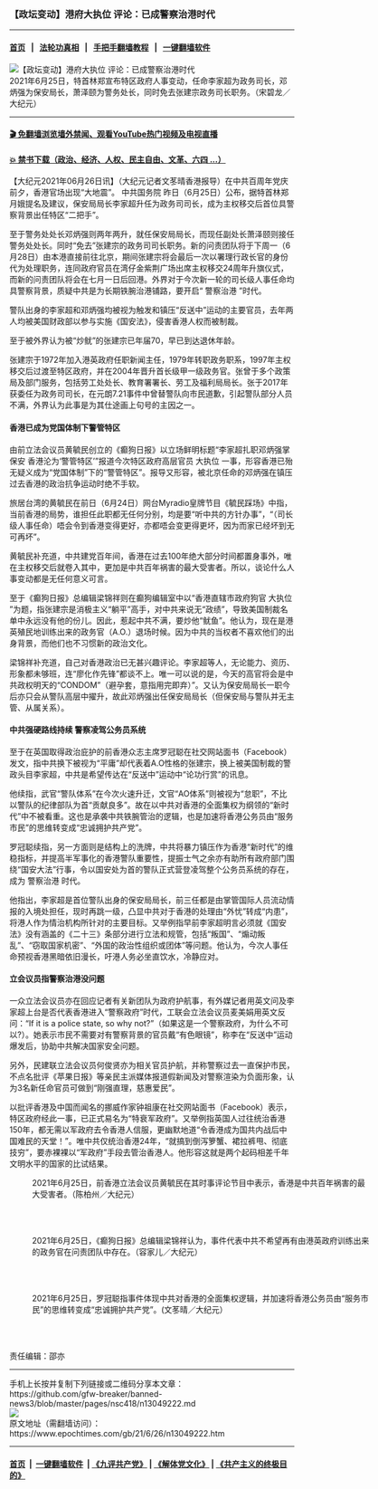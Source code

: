 ### 【政坛变动】港府大执位 评论：已成警察治港时代
------------------------

#### [首页](https://github.com/gfw-breaker/banned-news3/blob/master/README.md) &nbsp;&nbsp;|&nbsp;&nbsp; [法轮功真相](https://github.com/begood0513/basic/blob/master/README.md)  &nbsp;&nbsp;|&nbsp;&nbsp; [手把手翻墙教程](https://github.com/gfw-breaker/guides/wiki)  &nbsp;&nbsp;|&nbsp;&nbsp; [一键翻墙软件](https://github.com/gfw-breaker/nogfw/blob/master/README.md)  



<div><img alt="【政坛变动】港府大执位 评论：已成警察治港时代" class="attachment-djy_600_400 size-djy_600_400 wp-post-image" src="https://i.epochtimes.com/assets/uploads/2021/06/id13049226-210625100929100311-600x400.jpg"/>
<div class="caption">
 2021年6月25日，特首林郑宣布特区政府人事变动，任命李家超为政务司长，邓炳强为保安局长，萧泽颐为警务处长，同时免去张建宗政务司长职务。（宋碧龙／大纪元）
</div></div><hr/>

#### [ 🎬  免翻墙浏览墙外禁闻、观看YouTube热门视频及电视直播](https://github.com/gfw-breaker/HelloWorld)

#### [ 💥  禁书下载（政治、经济、人权、民主自由、文革、六四 ...）](https://github.com/gfw-breaker/books/blob/master/README.md)

<div><p>
 【大纪元2021年06月26日讯】（大纪元记者文苳晴香港报导）在中共百周年党庆前夕，香港官场出现“大地震”。
 <ok href="https://www.epochtimes.com/gb/tag/%E4%B8%AD%E5%85%B1%E5%9B%BD%E5%8A%A1%E9%99%A2.html">
  中共国务院
 </ok>
 昨日（6月25日）公布，据特首林郑月娥提名及建议，保安局局长李家超升任为政务司司长，成为主权移交后首位具警察背景出任特区“二把手”。
</p>
<p>
 至于警务处处长邓炳强则两年两升，就任保安局局长，而现任副处长萧泽颐则接任警务处处长。同时“免去”张建宗的政务司司长职务。新的问责团队将于下周一（6月28日）由本港直接前往北京，期间张建宗将会最后一次以署理行政长官的身份代为处理职务，连同政府官员在湾仔金紫荆广场出席主权移交24周年升旗仪式，而新的问责团队将会在七月一日后回港。外界对于今次新一轮的司长级人事任命均具警察背景，质疑中共是为长期铁腕治港铺路，要开启“
 <ok href="https://www.epochtimes.com/gb/tag/%E8%AD%A6%E5%AF%9F%E6%B2%BB%E6%B8%AF.html">
  警察治港
 </ok>
 ”时代。
</p>
<p>
 警队出身的李家超和邓炳强均被视为触发和镇压“反送中”运动的主要官员，去年两人均被美国财政部以参与实施《国安法》，侵害香港人权而被制裁。
</p>
<p>
 至于被外界认为被“炒鱿”的张建宗已年届70，早已到达退休年龄。
</p>
<p>
 张建宗于1972年加入港英政府任职新闻主任，1979年转职政务职系，1997年主权移交后过渡至特区政府，并在2004年晋升首长级甲一级政务官。张曾于多个政策局及部门服务，包括劳工处处长、教育署署长、劳工及福利局局长。张于2017年获委任为政务司司长，在元朗7.21事件中曾替警队向市民道歉，引起警队部分人员不满，外界认为此事是为其仕途画上句号的主因之一。
</p>
<h4>
 香港已成为党国体制下警管特区
</h4>
<p>
 由前立法会议员黄毓民创立的《癫狗日报》以立场鲜明标题“李家超扎职邓炳强掌保安 香港沦为‘警管特区’”报道今次特区政府高层官员
 <ok href="https://www.epochtimes.com/gb/tag/%E5%A4%A7%E6%89%A7%E4%BD%8D.html">
  大执位
 </ok>
 一事，形容香港已殆无疑义成为“党国体制”下的“警管特区”。报导又形容，被北京任命的邓炳强在镇压过去香港的政治抗争运动时绝不手软。
</p>
<p>
 旅居台湾的黄毓民在前日（6月24日）网台Myradio皇牌节目《毓民踩场》中指，当前香港的局势，谁担任此职都无任何分别，均是要“听中共的方针办事”，“（司长级人事任命）唔会令到香港变得更好，亦都唔会变更得更坏，因为而家已经坏到无可再坏”。
</p>
<p>
 黄毓民补充道，中共建党百年间，香港在过去100年绝大部分时间都置身事外，唯在主权移交后就卷入其中，更加是中共百年祸害的最大受害者。所以，谈论什么人事变动都是无任何意义可言。
</p>
<p>
 至于《癫狗日报》总编辑梁锦祥则在癫狗编辑室中以“香港直辖市政府狗官
 <ok href="https://www.epochtimes.com/gb/tag/%E5%A4%A7%E6%89%A7%E4%BD%8D.html">
  大执位
 </ok>
 ”为题，指张建宗是消极主义“躺平”高手，对中共来说无“政绩”，导致美国制裁名单中永远没有他的份儿。因此，惹起中共不满，要炒他“鱿鱼”。他认为，现在是港英殖民地训练出来的政务官（A.O.）退场时候。因为中共的当权者不喜欢他们的出身背景，而他们也不习惯新的政治文化。
</p>
<p>
 梁锦祥补充道，自己对香港政治已无甚兴趣评论。李家超等人，无论能力、资历、形象都未够班，连“廖化作先锋”都谈不上。唯一可以说的是，今天的高官将会是中共政权明天的“CONDOM”（避孕套，意指用完即弃）”。又认为保安局局长一职今后亦只会从警队高层中擢升，故此邓炳强出任保安局局长（但保安局与警队并无主管、从属关系）。
</p>
<h4>
 中共强硬路线持续 警察凌驾公务员系统
</h4>
<p>
 至于在英国取得政治庇护的前香港众志主席罗冠聪在社交网站面书（Facebook）发文，指中共换下被视为“平庸”却代表着A.O性格的张建宗，换上被美国制裁的警政头目李家超，中共是希望传达在“反送中”运动中“论功行赏”的讯息。
</p>
<p>
 他续指，武官“警队体系”在今次火速升迁，文官“AO体系”则被视为“怠职”，不比以警队的纪律部队为首“贡献良多”。故在以中共对香港的全面集权为纲领的“新时代”中不被看重。这也是承袭中共铁腕管治的逻辑，也是加速将香港公务员由“服务市民”的思维转变成“忠诚拥护共产党”。
</p>
<p>
 罗冠聪续指，另一方面则是结构上的洗牌，中共将暴力镇压作为香港“新时代”的维稳指标，并提高半军事化的香港警队重要性，提振士气之余亦有助所有政府部门围绕“国安大法”行事，令以国安处为首的警队正式营登凌驾整个公务员系统的存在，成为
 <ok href="https://www.epochtimes.com/gb/tag/%E8%AD%A6%E5%AF%9F%E6%B2%BB%E6%B8%AF.html">
  警察治港
 </ok>
 时代。
</p>
<p>
 他指出，李家超是首位警队出身的保安局局长，前三任都是由掌管国际人员流动情报的入境处担任，现时再跳一级，凸显中共对于香港的处理由“外忧”转成“内患”，将港人作为情治机构所针对的主要目标。又举例指早前李家超明言必须就《国安法》没有涵盖的《二十三》条部分进行立法和规管，包括“叛国”、“煽动叛乱”、“窃取国家机密”、“外国的政治性组织或团体”等问题。他认为，今次人事任命预视香港黑暗依旧漫长，吁港人务必坐直饮水，冷静应对。
</p>
<h4>
 立会议员指警察治港没问题
</h4>
<p>
 一众立法会议员亦在回应记者有关新团队为政府护航事，有外媒记者用英文问及李家超上台是否代表香港进入“警察政府”时代，工联会立法会议员麦美娟用英文反问：“If it is a police state, so why not?”（如果这是一个警察政府，为什么不可以?）。她表示市民不需要对有警察背景的官员戴“有色眼镜”，称李在“反送中”运动爆发后，协助中共解决国家安全问题。
</p>
<p>
 另外，民建联立法会议员何俊贤亦为相关官员护航，并称警察过去一直保护市民，不点名批评《苹果日报》等亲民主派媒体报道假新闻及对警察渲染为负面形象，认为3名新任命官员可做到“刚强直理，慈惠爱民”。
</p>
<p>
 以批评香港及中国而闻名的挪威作家钟祖康在社交网站面书（Facebook）表示，特区政府经此一事，已正式易名为“特衰军政府”。又举例指英国人过往统治香港150年，都无需以军政府去令香港人信服，更幽默地道“令香港成为国共内战后中国难民的天堂！”。唯中共仅统治香港24年，“就搞到倒泻箩蟹、裙拉裤甩、彻底技穷”，要赤裸裸以“军政府”手段去管治香港人。他形容这就是两个起码相差千年文明水平的国家的比试结果。
</p>
<figure aria-describedby="caption-attachment-13049229" class="wp-caption aligncenter" id="attachment_13049229" style="width: 600px">
 <ok href="https://i.epochtimes.com/assets/uploads/2021/06/id13049229-2jpeg@1200x1200.jpg" target="_blank">
  <img alt="" class="wp-image-13049229" src="https://i.epochtimes.com/assets/uploads/2021/06/id13049229-2jpeg@1200x1200-450x300.jpg"/>
 </ok>
 <br/><figcaption class="wp-caption-text" id="caption-attachment-13049229">
  2021年6月25日，前香港立法会议员黄毓民在其时事评论节目中表示，香港是中共百年祸害的最大受害者。（陈柏州／大纪元）
 </figcaption><br/>
</figure><br/>
<figure aria-describedby="caption-attachment-13049233" class="wp-caption aligncenter" id="attachment_13049233" style="width: 600px">
 <ok href="https://i.epochtimes.com/assets/uploads/2021/06/id13049233-1jpeg@1200x1200.jpg" target="_blank">
  <img alt="" class="wp-image-13049233" src="https://i.epochtimes.com/assets/uploads/2021/06/id13049233-1jpeg@1200x1200-450x300.jpg"/>
 </ok>
 <br/><figcaption class="wp-caption-text" id="caption-attachment-13049233">
  2021年6月25日，《癫狗日报》总编辑梁锦祥认为，事件代表中共不希望再有由港英政府训练出来的政务官在问责团队中存在。（容家儿／大纪元）
 </figcaption><br/>
</figure><br/>
<figure aria-describedby="caption-attachment-13049236" class="wp-caption aligncenter" id="attachment_13049236" style="width: 601px">
 <ok href="https://i.epochtimes.com/assets/uploads/2021/06/id13049236-1jpeg@1200x1200.png" target="_blank">
  <img alt="" class="wp-image-13049236" src="https://i.epochtimes.com/assets/uploads/2021/06/id13049236-1jpeg@1200x1200-450x253.png"/>
 </ok>
 <br/><figcaption class="wp-caption-text" id="caption-attachment-13049236">
  2021年6月25日，罗冠聪指事件体现中共对香港的全面集权逻辑，并加速将香港公务员由“服务市民”的思维转变成“忠诚拥护共产党”。(文苳晴／大纪元）
 </figcaption><br/>
</figure><br/>
<p>
 责任编辑：邵亦
</p>
</div>
<hr/>
手机上长按并复制下列链接或二维码分享本文章：<br/>
https://github.com/gfw-breaker/banned-news3/blob/master/pages/nsc418/n13049222.md <br/>
<a href='https://github.com/gfw-breaker/banned-news3/blob/master/pages/nsc418/n13049222.md'><img src='https://github.com/gfw-breaker/banned-news3/blob/master/pages/nsc418/n13049222.md.png'/></a> <br/>
原文地址（需翻墙访问）：https://www.epochtimes.com/gb/21/6/26/n13049222.htm


------------------------
#### [首页](https://github.com/gfw-breaker/banned-news3/blob/master/README.md) &nbsp;|&nbsp; [一键翻墙软件](https://github.com/gfw-breaker/nogfw/blob/master/README.md) &nbsp;| [《九评共产党》](https://github.com/gfw-breaker/9ping.md/blob/master/README.md#九评之一评共产党是什么) | [《解体党文化》](https://github.com/gfw-breaker/jtdwh.md/blob/master/README.md) | [《共产主义的终极目的》](https://github.com/gfw-breaker/gczydzjmd.md/blob/master/README.md)


<img src='http://gfw-breaker.win/banned-news3/pages/nsc418/n13049222.md' width='0px' height='0px'/>